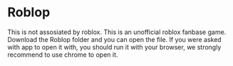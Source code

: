 # Roblop
This is not assosiated by roblox. This is an unofficial roblox fanbase game.
Download the Roblop folder and you can open the file. If you were asked with app to open it with, you should run it with your browser, we strongly recommend to use chrome to open it.
